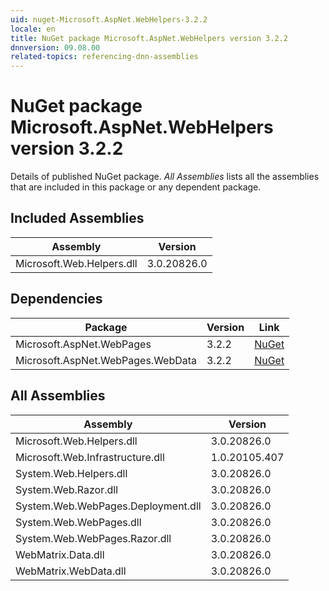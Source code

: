 ```yaml
---
uid: nuget-Microsoft.AspNet.WebHelpers-3.2.2
locale: en
title: NuGet package Microsoft.AspNet.WebHelpers version 3.2.2
dnnversion: 09.08.00
related-topics: referencing-dnn-assemblies
---
```


# NuGet package Microsoft.AspNet.WebHelpers version 3.2.2
Details of published NuGet package.
*All Assemblies* lists all the assemblies that are included in this package or any dependent package.

## Included Assemblies

|Assembly|Version|
|---|---|
|Microsoft.Web.Helpers.dll|3.0.20826.0|

## Dependencies

|Package|Version|Link|
|---|---|---|
|Microsoft.AspNet.WebPages|3.2.2|[NuGet](https://www.nuget.org/packages/Microsoft.AspNet.WebPages/3.2.2)|
|Microsoft.AspNet.WebPages.WebData|3.2.2|[NuGet](https://www.nuget.org/packages/Microsoft.AspNet.WebPages.WebData/3.2.2)|

## All Assemblies

|Assembly|Version|
|---|---|
|Microsoft.Web.Helpers.dll|3.0.20826.0|
|Microsoft.Web.Infrastructure.dll|1.0.20105.407|
|System.Web.Helpers.dll|3.0.20826.0|
|System.Web.Razor.dll|3.0.20826.0|
|System.Web.WebPages.Deployment.dll|3.0.20826.0|
|System.Web.WebPages.dll|3.0.20826.0|
|System.Web.WebPages.Razor.dll|3.0.20826.0|
|WebMatrix.Data.dll|3.0.20826.0|
|WebMatrix.WebData.dll|3.0.20826.0|

